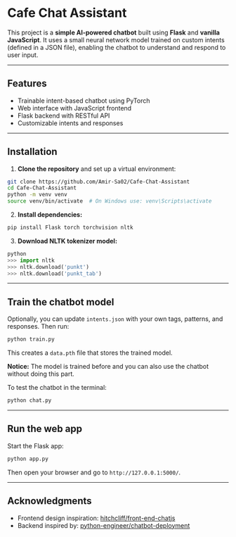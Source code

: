 # Cafe Chat Assistant

 This project is a **simple AI-powered chatbot** built using **Flask** and **vanilla JavaScript**.
 It uses a small neural network model trained on custom intents (defined in a JSON file), enabling the chatbot to understand and respond to user input.
 
---

## Features

* Trainable intent-based chatbot using PyTorch
* Web interface with JavaScript frontend
* Flask backend with RESTful API
* Customizable intents and responses

---

## Installation

1. **Clone the repository** and set up a virtual environment:

```bash
git clone https://github.com/Amir-Sa02/Cafe-Chat-Assistant
cd Cafe-Chat-Assistant
python -m venv venv
source venv/bin/activate  # On Windows use: venv\Scripts\activate
```

2. **Install dependencies:**

```bash
pip install Flask torch torchvision nltk
```

3. **Download NLTK tokenizer model:**

```python
python
>>> import nltk
>>> nltk.download('punkt')
>>> nltk.download('punkt_tab')
```

---

## Train the chatbot model

Optionally, you can update `intents.json` with your own tags, patterns, and responses. Then run:

```bash
python train.py
```
This creates a `data.pth` file that stores the trained model.

**Notice:**  The model is trained before and you can also use the chatbot without doing this part.

To test the chatbot in the terminal:

```bash
python chat.py
```

---

## Run the web app

Start the Flask app:

```bash
python app.py
```

Then open your browser and go to `http://127.0.0.1:5000/`.

---

## Acknowledgments

* Frontend design inspiration: [hitchcliff/front-end-chatjs](https://github.com/hitchcliff/front-end-chatjs)
* Backend inspired by: [python-engineer/chatbot-deployment](https://github.com/python-engineer/chatbot-deployment)
